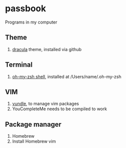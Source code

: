 # passbook
Programs in my computer

## Theme 
1. [dracula](https://draculatheme.com/terminal/) theme, installed via github

## Terminal
1. [oh-my-zsh shell](http://ohmyz.sh/), installed at /Users/name/.oh-my-zsh

## VIM
1. [vundle](https://github.com/VundleVim/Vundle.vim), to manage vim packages
2. YouCompleteMe needs to be compiled to work

## Package manager
1. Homebrew
2. Install Homebrew vim

